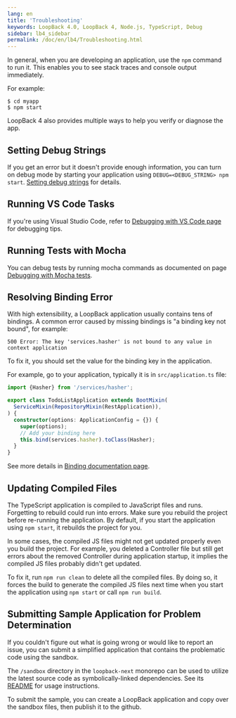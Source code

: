 ```yaml
---
lang: en
title: 'Troubleshooting'
keywords: LoopBack 4.0, LoopBack 4, Node.js, TypeScript, Debug
sidebar: lb4_sidebar
permalink: /doc/en/lb4/Troubleshooting.html
---
```


In general, when you are developing an application, use the `npm` command to run
it. This enables you to see stack traces and console output immediately.

For example:

```
$ cd myapp
$ npm start
```

LoopBack 4 also provides multiple ways to help you verify or diagnose the app.

## Setting Debug Strings

If you get an error but it doesn't provide enough information, you can turn on
debug mode by starting your application using `DEBUG=<DEBUG_STRING> npm start`.
[Setting debug strings](Setting-debug-strings.md) for details.

## Running VS Code Tasks

If you're using Visual Studio Code, refer to
[Debugging with VS Code page](Debugging-with-vscode.md) for debugging tips.

## Running Tests with Mocha

You can debug tests by running mocha commands as documented on page
[Debugging with Mocha tests](Debugging-tests-with-mocha.md).

## Resolving Binding Error

With high extensibility, a LoopBack application usually contains tens of
bindings. A common error caused by missing bindings is "a binding key not
bound", for example:

```
500 Error: The key 'services.hasher' is not bound to any value in context application
```

To fix it, you should set the value for the binding key in the application.

For example, go to your application, typically it is in `src/application.ts`
file:

```ts
import {Hasher} from '/services/hasher';

export class TodoListApplication extends BootMixin(
  ServiceMixin(RepositoryMixin(RestApplication)),
) {
  constructor(options: ApplicationConfig = {}) {
    super(options);
    // Add your binding here
    this.bind(services.hasher).toClass(Hasher);
  }
}
```

See more details in
[Binding documentation page](https://loopback.io/doc/en/lb4/Binding.html).

## Updating Compiled Files

The TypeScript application is compiled to JavaScript files and runs. Forgetting
to rebuild could run into errors. Make sure you rebuild the project before
re-running the application. By default, if you start the application using
`npm start`, it rebuilds the project for you.

In some cases, the compiled JS files might not get updated properly even you
build the project. For example, you deleted a Controller file but still get
errors about the removed Controller during application startup, it implies the
compiled JS files probably didn't get updated.

To fix it, run `npm run clean` to delete all the compiled files. By doing so, it
forces the build to generate the compiled JS files next time when you start the
application using `npm start` or call `npm run build`.

## Submitting Sample Application for Problem Determination

If you couldn't figure out what is going wrong or would like to report an issue,
you can submit a simplified application that contains the problematic code using
the sandbox.

The `/sandbox` directory in the `loopback-next` monorepo can be used to utilize
the latest source code as symbolically-linked dependencies. See its
[README](https://github.com/strongloop/loopback-next/tree/master/sandbox) for
usage instructions.

To submit the sample, you can create a LoopBack application and copy over the
sandbox files, then publish it to the github.
